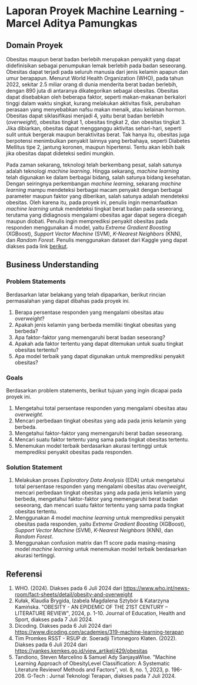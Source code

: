 # Laporan Proyek Machine Learning - Marcel Aditya Pamungkas

## Domain Proyek

Obesitas maupun berat badan berlebih merupakan penyakit yang dapat didefinisikan sebagai penumpukan lemak berlebih pada badan seseorang. Obesitas dapat terjadi pada seluruh manusia dari jenis kelamin apapun dan umur berapapun. Menurut World Health Organization (WHO), pada tahun 2022, sekitar 2.5 miliar orang di dunia menderita berat badan berlebih, dengan 890 juta di antaranya dikategorikan sebagai obesitas. Obesitas dapat disebabkan oleh beberapa faktor, seperti makan-makanan berkalori tinggi dalam waktu singkat, kurang melakukan aktivitas fisik, perubahan perasaan yang menyebabkan nafsu makan menaik, atau kelainan hormon. Obesitas dapat siklasifikasi menjadi 4, yaitu berat badan berlebih (*overweight*), obesitas tingkat 1, obesitas tingkat 2, dan obesitas tingkat 3. Jika dibiarkan, obesitas dapat mengganggu aktivitas sehari-hari, seperti sulit untuk bergerak maupun beraktivitas berat. Tak hanya itu, obesitas juga berpotensi menimbulkan penyakit lainnya yang berbahaya, seperti Diabetes Mellitus tipe 2, jantung koronen, maupun hipertensi. Tentu akan lebih baik jika obesitas dapat dideteksi sedini mungkin.<br>

Pada zaman sekarang, teknologi telah berkembang pesat, salah satunya adalah teknologi *machine learning*. Hingga sekarang, *machine learning* telah digunakan ke dalam berbagai bidang, salah satunya bidang kesehatan. Dengan seiringnya perkembangan *machine learning*, sekarang *machine learning* mampu mendeteksi berbagai macam penyakit dengan berbagai parameter maupun faktor yang diberikan, salah satunya adalah mendeteksi obesitas. Oleh karena itu, pada proyek ini, penulis ingin memanfaatkan *machine learning* untuk mendeteksi tingkat berat badan pada seseorang, terutama yang didiagnosis mengalami obesitas agar dapat segera dicegah maupun diobati. Penulis ingin memprediksi penyakit obesitas pada responden menggunakan 4 model, yaitu *Extreme Gradient Boosting* (XGBoost), *Support Vector Machine* (SVM), *K-Nearest Neighbors* (KNN), dan *Random Forest*. Penulis menggunakan dataset dari Kaggle yang dapat diakses pada link [berikut](https://www.kaggle.com/datasets/aravindpcoder/obesity-or-cvd-risk-classifyregressorcluster/data).

## Business Understanding

### Problem Statements
Berdasarkan latar belakang yang telah dipaparkan, berikut rincian permasalahan yang dapat dibahas pada proyek ini.
1. Berapa persentase responden yang mengalami obesitas atau *overweight*?
2. Apakah jenis kelamin yang berbeda memiliki tingkat obesitas yang berbeda?
3. Apa faktor-faktor yang memengaruhi berat badan seseorang?
4. Apakah ada faktor tertentu yang dapat ditemukan untuk suatu tingkat obesitas tertentu?
5. Apa model terbaik yang dapat digunakan untuk memprediksi penyakit obesitas?

### Goals
Berdasarkan problem statements, berikut tujuan yang ingin dicapai pada proyek ini.
1. Mengetahui total persentase responden yang mengalami obesitas atau *overweight*.
2. Mencari perbedaan tingkat obesitas yang ada pada jenis kelamin yang berbeda.
3. Mengetahui faktor-faktor yang memengaruhi berat badan seseorang.
4. Mencari suatu faktor tertentu yang sama pada tingkat obesitas tertentu.
5. Menemukan model terbaik berdasarkan akurasi tertinggi untuk memprediksi penyakit obesitas pada responden.

### Solution Statement
1. Melakukan proses *Exploratory Data Analysis* (EDA) untuk mengetahui total persentase responden yang mengalami obesitas atau *overweight*, mencari perbedaan tingkat obesitas yang ada pada jenis kelamin yang berbeda, mengetahui faktor-faktor yang memengaruhi berat badan seseorang, dan mencari suatu faktor tertentu yang sama pada tingkat obesitas tertentu.
2. Menggunakan 4 model *machine learning* untuk memprediksi penyakit obesitas pada responden, yaitu *Extreme Gradient Boosting* (XGBoost), *Support Vector Machine* (SVM), *K-Nearest Neighbors* (KNN), dan *Random Forest*.
3. Menggunakan confusion matrix dan f1 score pada masing-masing model *machine learning* untuk menemukan model terbaik berdasarkan akurasi tertinggi.

## Referensi
1. WHO. (2024). Diakses pada 6 Juli 2024 dari https://www.who.int/news-room/fact-sheets/detail/obesity-and-overweight
2. Kułak, Klaudia Brygida, Izabela Magdalena Sztybór & Katarzyna Kamińska. "OBESITY - AN EPIDEMIC OF THE 21ST CENTURY – LITERATURE REVIEW", 2024, p. 1-10. Journal of Education, Health and Sport, diakses pada 7 Juli 2024.
3. Dicoding. Diakses pada 6 Juli 2024 dari https://www.dicoding.com/academies/319-machine-learning-terapan
4. Tim Promkes RSST - RSUP dr. Soeradji Tirtonegoro Klaten. (2022). Diakses pada 6 Juli 2024 dari https://yankes.kemkes.go.id/view_artikel/429/obesitas
5. Tandiono, Steven Marcelino & Samuel Ady SanjayaWise. "Machine Learning Approach of ObesityLevel Classification: A Systematic Literature Reviewof Methods and Factors", vol. 8, no. 1, 2023, p. 196-208. G-Tech : Jurnal Teknologi Terapan, diakses pada 7 Juli 2024.

